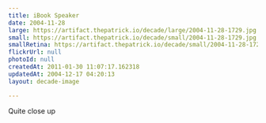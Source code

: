 ```yaml
---
title: iBook Speaker
date: 2004-11-28
large: https://artifact.thepatrick.io/decade/large/2004-11-28-1729.jpg
small: https://artifact.thepatrick.io/decade/small/2004-11-28-1729.jpg
smallRetina: https://artifact.thepatrick.io/decade/small/2004-11-28-1729@2x.jpg
flickrUrl: null
photoId: null
createdAt: 2011-01-30 11:07:17.162318
updatedAt: 2004-12-17 04:20:13
layout: decade-image

---
```

Quite close up
